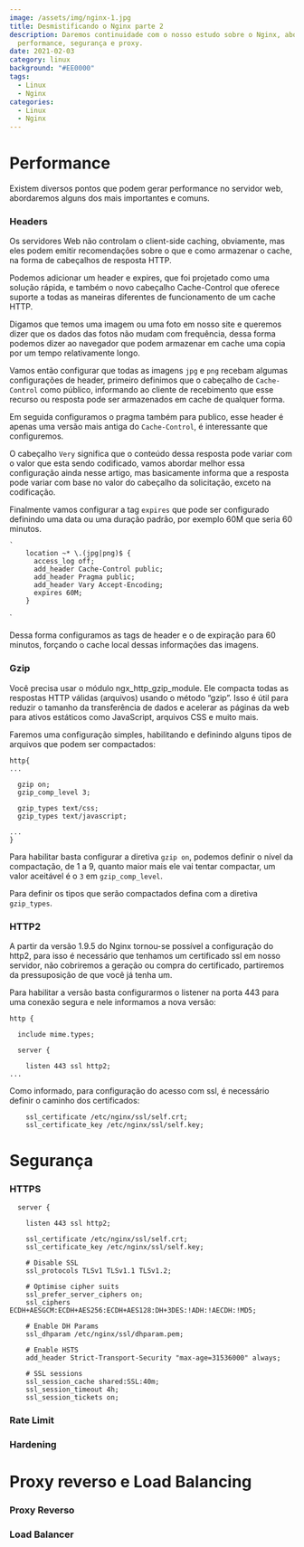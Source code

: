 ```yaml
---
image: /assets/img/nginx-1.jpg
title: Desmistificando o Nginx parte 2
description: Daremos continuidade com o nosso estudo sobre o Nginx, abordando
  performance, segurança e proxy.
date: 2021-02-03
category: linux
background: "#EE0000"
tags:
  - Linux
  - Nginx
categories:
  - Linux
  - Nginx
---
```

# Performance

Existem diversos pontos que podem gerar performance no servidor web, abordaremos alguns dos mais importantes e comuns. 

### Headers

Os servidores Web não controlam o client-side caching, obviamente, mas eles podem emitir recomendações sobre o que e como armazenar o cache, na forma de cabeçalhos de resposta HTTP.

Podemos adicionar um header e expires, que foi projetado como uma solução rápida, e também o novo cabeçalho Cache-Control que oferece suporte a todas as maneiras diferentes de funcionamento de um cache HTTP.

Digamos que temos uma imagem ou uma foto em nosso site e queremos dizer que os dados das fotos não mudam com frequência, dessa forma podemos dizer ao navegador que podem armazenar em cache uma copia por um tempo relativamente longo.

Vamos então configurar que todas as imagens `jpg` e `png` recebam algumas configurações de header, primeiro definimos que o cabeçalho de `Cache-Control` como público, informando ao cliente de recebimento que esse recurso ou resposta pode ser armazenados em cache de qualquer forma.

Em seguida configuramos o pragma também para publico, esse header é apenas uma versão mais antiga do `Cache-Control`, é interessante que configuremos. 

O cabeçalho `Very` significa que o conteúdo dessa resposta pode variar com o valor que esta sendo codificado, vamos abordar melhor essa configuração ainda nesse artigo, mas basicamente informa que a resposta pode variar com base no valor do cabeçalho da solicitação, exceto na codificação.

Finalmente vamos configurar a tag `expires` que pode ser configurado definindo uma data ou uma duração padrão, por exemplo 60M que seria 60 minutos.

````
    location ~* \.(jpg|png)$ {
      access_log off;
      add_header Cache-Control public;
      add_header Pragma public;
      add_header Vary Accept-Encoding;
      expires 60M;
    }
````

Dessa forma configuramos as tags de header e o de expiração para 60 minutos, forçando o cache local dessas informações das imagens. 

### Gzip

Você precisa usar o módulo ngx_http_gzip_module. Ele compacta todas as respostas HTTP válidas (arquivos) usando o método “gzip”. Isso é útil para reduzir o tamanho da transferência de dados e acelerar as páginas da web para ativos estáticos como JavaScript, arquivos CSS e muito mais.

Faremos uma configuração simples, habilitando e definindo alguns tipos de arquivos que podem ser compactados:

````
http{
...

  gzip on;
  gzip_comp_level 3;

  gzip_types text/css;
  gzip_types text/javascript;

...
}
````

Para habilitar basta configurar a diretiva `gzip on`, podemos definir o nível da compactação, de 1 a 9, quanto maior mais ele vai tentar compactar, um valor aceitável é o `3` em `gzip_comp_level`.

Para definir os tipos que serão compactados defina com a diretiva `gzip_types`.

### HTTP2

A partir da versão 1.9.5 do Nginx tornou-se possível a configuração do http2, para isso é necessário que tenhamos um certificado ssl em nosso servidor, não cobriremos a geração ou compra do certificado, partiremos da pressuposição de que você já tenha um.

Para habilitar a versão basta configurarmos o listener na porta 443 para uma conexão segura e nele informamos a nova versão:

```
http {

  include mime.types;

  server {

    listen 443 ssl http2;
...
```

Como informado, para configuração do acesso com ssl, é necessário definir o caminho dos certificados:

````
    ssl_certificate /etc/nginx/ssl/self.crt;
    ssl_certificate_key /etc/nginx/ssl/self.key;
````

# Segurança

### HTTPS

````
  server {

    listen 443 ssl http2;

    ssl_certificate /etc/nginx/ssl/self.crt;
    ssl_certificate_key /etc/nginx/ssl/self.key;

    # Disable SSL
    ssl_protocols TLSv1 TLSv1.1 TLSv1.2;

    # Optimise cipher suits
    ssl_prefer_server_ciphers on;
    ssl_ciphers ECDH+AESGCM:ECDH+AES256:ECDH+AES128:DH+3DES:!ADH:!AECDH:!MD5;

    # Enable DH Params
    ssl_dhparam /etc/nginx/ssl/dhparam.pem;

    # Enable HSTS
    add_header Strict-Transport-Security "max-age=31536000" always;

    # SSL sessions
    ssl_session_cache shared:SSL:40m;
    ssl_session_timeout 4h;
    ssl_session_tickets on;
````

### Rate Limit

### Hardening

# Proxy reverso e Load Balancing

### Proxy Reverso

### Load Balancer